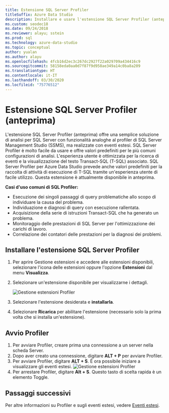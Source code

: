 ```yaml
---
title: Estensione SQL Server Profiler
titleSuffix: Azure Data Studio
description: Installare e usare l'estensione SQL Server Profiler (anteprima) per Azure Data Studio
ms.custom: seodec18
ms.date: 09/24/2018
ms.reviewer: alayu; sstein
ms.prod: sql
ms.technology: azure-data-studio
ms.topic: conceptual
author: yualan
ms.author: alayu
ms.openlocfilehash: 4fcb16d2ec3c267dc2927f22a029709a434416c9
ms.sourcegitcommit: 58158eda0aa0d7f87f9d958ae349a14c0ba8a209
ms.translationtype: HT
ms.contentlocale: it-IT
ms.lasthandoff: 03/30/2020
ms.locfileid: "75776512"
---
```

# <a name="sql-server-profiler-extension-preview"></a>Estensione SQL Server Profiler (anteprima)

L'estensione SQL Server Profiler (anteprima) offre una semplice soluzione di analisi per SQL Server con funzionalità analoghe al profiler di SQL Server Management Studio (SSMS), ma realizzate con eventi estesi. SQL Server Profiler è molto facile da usare e offre valori predefiniti per le più comuni configurazioni di analisi. L'esperienza utente è ottimizzata per la ricerca di eventi e la visualizzazione del testo Transact-SQL (T-SQL) associato. SQL Server Profiler per Azure Data Studio prevede anche valori predefiniti per la raccolta di attività di esecuzione di T-SQL tramite un'esperienza utente di facile utilizzo. Questa estensione è attualmente disponibile in anteprima.

**Casi d'uso comuni di SQL Profiler:**

- Esecuzione dei singoli passaggi di query problematiche allo scopo di individuare la causa del problema.
- Individuazione e diagnosi di query con esecuzione rallentata.
- Acquisizione della serie di istruzioni Transact-SQL che ha generato un problema.
- Monitoraggio delle prestazioni di SQL Server per l'ottimizzazione dei carichi di lavoro.
- Correlazione dei contatori delle prestazioni per la diagnosi dei problemi.


## <a name="install-the-sql-server-profiler-extension"></a>Installare l'estensione SQL Server Profiler

1. Per aprire Gestione estensioni e accedere alle estensioni disponibili, selezionare l'icona delle estensioni oppure l'opzione **Estensioni** dal menu **Visualizza**.
2. Selezionare un'estensione disponibile per visualizzarne i dettagli.

   ![Gestione estensioni Profiler](media/extensions/sql-server-profiler-extension/profiler-extension.png)

1. Selezionare l'estensione desiderata e **installarla**.
2. Selezionare **Ricarica** per abilitare l'estensione (necessario solo la prima volta che si installa un'estensione).

## <a name="start-profiler"></a>Avvio Profiler

1. Per avviare Profiler, creare prima una connessione a un server nella scheda Server.
2. Dopo aver creato una connessione, digitare **ALT + P** per avviare Profiler.
3. Per avviare Profiler, digitare **ALT + S**. È ora possibile iniziare a visualizzare gli eventi estesi.
    ![Gestione estensioni Profiler](media/extensions/sql-server-profiler-extension/view-profiler.png)    
1. Per arrestare Profiler, digitare **Alt + S**. Questo tasto di scelta rapida è un elemento Toggle.

## <a name="next-steps"></a>Passaggi successivi

Per altre informazioni su Profiler e sugli eventi estesi, vedere [Eventi estesi](https://docs.microsoft.com/sql/relational-databases/extended-events/extended-events).





